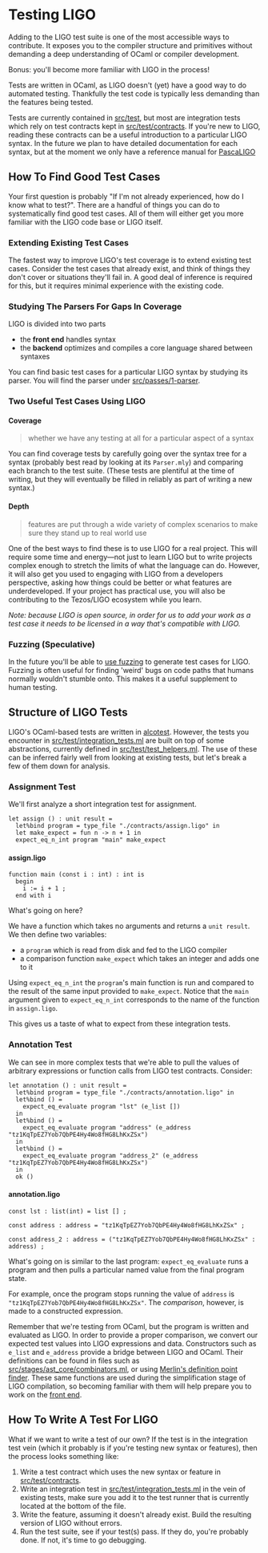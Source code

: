 # Testing LIGO

Adding to the LIGO test suite is one of the most accessible ways to contribute. It exposes you to the compiler structure and primitives without demanding a deep understanding of OCaml or compiler development.  

Bonus: you'll become more familiar with LIGO in the process!

Tests are written in OCaml, as LIGO doesn't (yet) have a good way to do automated testing. Thankfully the test code is typically less demanding than the features being tested.  

Tests are currently contained in [src/test](https://gitlab.com/ligolang/ligo/tree/dev/src/test), but most are integration tests which rely on test contracts kept in [src/test/contracts](https://gitlab.com/ligolang/ligo/tree/dev/src/test/contracts). If you're new to LIGO, reading these contracts can be a useful introduction to a particular LIGO syntax. In the future we plan 
to have detailed documentation for each syntax, but at the moment we only have a reference manual for [PascaLIGO](https://gitlab.com/ligolang/ligo/blob/dev/src/passes/01-parsing/pascaligo/Doc/pascaligo.md)

## How To Find Good Test Cases

Your first question is probably "If I'm not already experienced, how do I know what to test?". There are a handful of things you can do to systematically find good test cases. All of them will either get you more familiar with the LIGO code base or LIGO itself. 

### Extending Existing Test Cases

The fastest way to improve LIGO's test coverage is to extend existing test cases. Consider the test cases that already exist, and think of things they don't cover or situations they'll fail in. A good deal of inference is required for this, but it requires minimal experience with the existing code. 

### Studying The Parsers For Gaps In Coverage

LIGO is divided into two parts
- the **front end** handles syntax  
- the **backend** optimizes and compiles a core language shared between syntaxes

You can find basic test cases for a particular LIGO syntax by studying its parser. You will find the parser under [src/passes/1-parser](https://gitlab.com/ligolang/ligo/tree/dev/src/passes/01-parsing).  

### Two Useful Test Cases Using LIGO

#### Coverage
> whether we have any testing at all for a particular aspect of a syntax

You can find coverage tests by carefully going over the syntax tree for a syntax (probably best read by looking at its `Parser.mly`) and comparing each branch to the test suite. (These tests are plentiful at the time of writing, but they will eventually be filled in reliably as part of writing a new syntax.)

#### Depth
> features are put through a wide variety of complex scenarios to make sure they stand up to real world use 

One of the best ways to find these is to use LIGO for a real project. This will require some time and energy—not just to learn LIGO but to write projects complex enough to stretch the limits of what the language can do. However, it will also get you used to engaging with LIGO from a developers perspective, asking how things could be better or what features are underdeveloped. If your project has practical use, you will also be contributing to the Tezos/LIGO ecosystem while you learn.  

*Note: because LIGO is open source, in order for us to add your work as a test case it needs to be licensed in a way that's compatible with LIGO.*

### Fuzzing (Speculative)

In the future you'll be able to [use fuzzing](https://en.wikipedia.org/wiki/Fuzzing) to generate test cases for LIGO. Fuzzing is often useful for finding 'weird' bugs on code paths that humans normally wouldn't stumble onto. This makes it a useful supplement to human testing.

## Structure of LIGO Tests

LIGO's OCaml-based tests are written in [alcotest](https://github.com/mirage/alcotest/). However, the tests you encounter in [src/test/integration_tests.ml](https://gitlab.com/ligolang/ligo/blob/dev/src/test/integration_tests.ml) are built on top of some abstractions, currently defined in [src/test/test_helpers.ml](https://gitlab.com/ligolang/ligo/blob/dev/src/test/test_helpers.ml). The use of these can be inferred fairly well from looking at existing tests, but let's break a few of them down for analysis.  

### Assignment Test

We'll first analyze a short integration test for assignment.
    
    let assign () : unit result =
      let%bind program = type_file "./contracts/assign.ligo" in
      let make_expect = fun n -> n + 1 in
      expect_eq_n_int program "main" make_expect

#### assign.ligo
    function main (const i : int) : int is
      begin
        i := i + 1 ;
      end with i


What's going on here?  

We have a function which takes no arguments and returns a `unit result`.  
We then define two variables:
- a `program` which is read from disk and fed to the LIGO compiler
- a comparison function `make_expect` which takes an integer and adds one to it

Using `expect_eq_n_int` the `program`'s main function is run and compared to the result of the same input provided to `make_expect`. Notice that the `main` argument given to `expect_eq_n_int` corresponds to the name of the function in `assign.ligo`.

This gives us a taste of what to expect from these integration tests.   

###  Annotation Test

We can see in more complex tests that we're able to pull the values of arbitrary expressions or function calls from LIGO test contracts. Consider:
    
    let annotation () : unit result =
      let%bind program = type_file "./contracts/annotation.ligo" in
      let%bind () =
        expect_eq_evaluate program "lst" (e_list [])
      in
      let%bind () =
        expect_eq_evaluate program "address" (e_address "tz1KqTpEZ7Yob7QbPE4Hy4Wo8fHG8LhKxZSx")
      in
      let%bind () =
        expect_eq_evaluate program "address_2" (e_address "tz1KqTpEZ7Yob7QbPE4Hy4Wo8fHG8LhKxZSx")
      in
      ok ()
    
#### annotation.ligo 
    const lst : list(int) = list [] ;

    const address : address = "tz1KqTpEZ7Yob7QbPE4Hy4Wo8fHG8LhKxZSx" ;

    const address_2 : address = ("tz1KqTpEZ7Yob7QbPE4Hy4Wo8fHG8LhKxZSx" : address) ;

What's going on is similar to the last program: `expect_eq_evaluate` runs a program and then pulls a particular named value from the final program state.  

For example, once the program stops running the value of `address` is `"tz1KqTpEZ7Yob7QbPE4Hy4Wo8fHG8LhKxZSx"`. The *comparison*, however, is made to a constructed expression.  

Remember that we're testing from OCaml, but the program is written and evaluated as LIGO. In order to provide a proper comparison, we convert our expected test values into LIGO expressions and data. Constructors such as `e_list` and `e_address` provide a bridge between LIGO and OCaml. Their definitions can be found in files such as [src/stages/ast_core/combinators.ml](https://gitlab.com/ligolang/ligo/blob/dev/src/stages/ast_core/combinators.ml), or using [Merlin's definition point finder](https://github.com/ocaml/merlin/wiki). These same functions are used during the simplification stage of LIGO compilation, so becoming familiar with them will help prepare you to work on the [front end](big-picture/front-end.md).

## How To Write A Test For LIGO

What if we want to write a test of our own? If the test is in the integration test vein (which it probably is if you're testing new syntax or features), then the process looks something like:
    
1. Write a test contract which uses the new syntax or feature in [src/test/contracts](https://gitlab.com/ligolang/ligo/tree/dev/src/test/contracts).
2. Write an integration test in [src/test/integration_tests.ml](https://gitlab.com/ligolang/ligo/blob/dev/src/test/integration_tests.ml) in the vein of existing tests, make sure you add it to the test runner that is currently located at the bottom of the file.
3. Write the feature, assuming it doesn't already exist. Build the resulting version of LIGO without errors.
4. Run the test suite, see if your test(s) pass. If they do, you're probably done. If not, it's time to go debugging.
